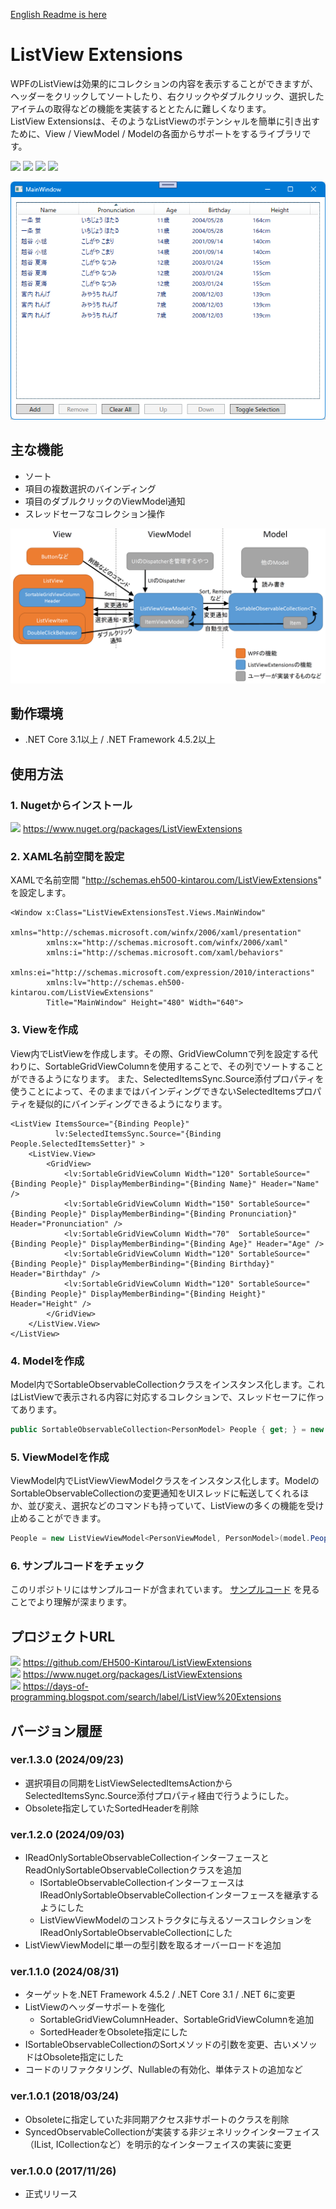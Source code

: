 [English Readme is here](https://github.com/EH500-Kintarou/ListViewExtensions/blob/master/README-en.md)

# ListView Extensions
WPFのListViewは効果的にコレクションの内容を表示することができますが、ヘッダーをクリックしてソートしたり、右クリックやダブルクリック、選択したアイテムの取得などの機能を実装するととたんに難しくなります。  
ListView Extensionsは、そのようなListViewのポテンシャルを簡単に引き出すために、View / ViewModel / Modelの各面からサポートをするライブラリです。

![](https://img.shields.io/badge/Nuget-1.3.0-blue?logo=nuget&style=plastic)
![](https://img.shields.io/badge/.NET_Framework-4.5.2-orange?logo=.net&style=plastic)
![](https://img.shields.io/badge/.NET_Core-3.1-orange?logo=.net&style=plastic)
![](https://img.shields.io/badge/.NET-6-orange?logo=.net&style=plastic)

![Screenshot of ListView Extensions](https://raw.githubusercontent.com/EH500-Kintarou/ListViewExtensions/master/Images/SampleScreenshot.png)

## 主な機能
- ソート
- 項目の複数選択のバインディング
- 項目のダブルクリックのViewModel通知
- スレッドセーフなコレクション操作

![Class Relationship Overview](https://raw.githubusercontent.com/EH500-Kintarou/ListViewExtensions/master/Images/ClassRelationshipOverview_ja.png)

## 動作環境
- .NET Core 3.1以上 / .NET Framework 4.5.2以上

## 使用方法
### 1. Nugetからインストール
![](https://img.shields.io/badge/Nuget-1.3.0-blue?logo=nuget&style=plastic) https://www.nuget.org/packages/ListViewExtensions

### 2. XAML名前空間を設定
XAMLで名前空間 "http://schemas.eh500-kintarou.com/ListViewExtensions" を設定します。

```xaml
<Window x:Class="ListViewExtensionsTest.Views.MainWindow"
        xmlns="http://schemas.microsoft.com/winfx/2006/xaml/presentation"
        xmlns:x="http://schemas.microsoft.com/winfx/2006/xaml"
        xmlns:i="http://schemas.microsoft.com/xaml/behaviors"
        xmlns:ei="http://schemas.microsoft.com/expression/2010/interactions"
        xmlns:lv="http://schemas.eh500-kintarou.com/ListViewExtensions"
        Title="MainWindow" Height="480" Width="640">
```

### 3. Viewを作成
View内でListViewを作成します。その際、GridViewColumnで列を設定する代わりに、SortableGridViewColumnを使用することで、その列でソートすることができるようになります。
また、SelectedItemsSync.Source添付プロパティを使うことによって、そのままではバインディングできないSelectedItemsプロパティを疑似的にバインディングできるようになります。

```xaml
<ListView ItemsSource="{Binding People}"
          lv:SelectedItemsSync.Source="{Binding People.SelectedItemsSetter}" >
    <ListView.View>
        <GridView>
            <lv:SortableGridViewColumn Width="120" SortableSource="{Binding People}" DisplayMemberBinding="{Binding Name}" Header="Name" />
            <lv:SortableGridViewColumn Width="150" SortableSource="{Binding People}" DisplayMemberBinding="{Binding Pronunciation}" Header="Pronunciation" />
            <lv:SortableGridViewColumn Width="70"  SortableSource="{Binding People}" DisplayMemberBinding="{Binding Age}" Header="Age" />
            <lv:SortableGridViewColumn Width="120" SortableSource="{Binding People}" DisplayMemberBinding="{Binding Birthday}" Header="Birthday" />
            <lv:SortableGridViewColumn Width="120" SortableSource="{Binding People}" DisplayMemberBinding="{Binding Height}" Header="Height" />
        </GridView>
    </ListView.View>
</ListView>
```

### 4. Modelを作成
Model内でSortableObservableCollectionクラスをインスタンス化します。これはListViewで表示される内容に対応するコレクションで、スレッドセーフに作ってあります。

```cs
public SortableObservableCollection<PersonModel> People { get; } = new SortableObservableCollection<PersonModel>();
```

### 5. ViewModelを作成
ViewModel内でListViewViewModelクラスをインスタンス化します。ModelのSortableObservableCollectionの変更通知をUIスレッドに転送してくれるほか、並び変え、選択などのコマンドも持っていて、ListViewの多くの機能を受け止めることができます。

```cs
People = new ListViewViewModel<PersonViewModel, PersonModel>(model.People, person => new PersonViewModel(person), DispatcherHelper.UIDispatcher);
```

### 6. サンプルコードをチェック
このリポジトリにはサンプルコードが含まれています。 [サンプルコード](https://github.com/EH500-Kintarou/ListViewExtensions/tree/master/Sample) を見ることでより理解が深まります。

## プロジェクトURL
![](https://img.shields.io/badge/Github-1.3.0-green?logo=github&style=plastic) https://github.com/EH500-Kintarou/ListViewExtensions  
![](https://img.shields.io/badge/Nuget-1.3.0-blue?logo=nuget&style=plastic) https://www.nuget.org/packages/ListViewExtensions  
![](https://img.shields.io/badge/Blogger-1.3.0-orange?logo=blogger&style=plastic) https://days-of-programming.blogspot.com/search/label/ListView%20Extensions

## バージョン履歴
### ver.1.3.0 (2024/09/23)
- 選択項目の同期をListViewSelectedItemsActionからSelectedItemsSync.Source添付プロパティ経由で行うようにした。
- Obsolete指定していたSortedHeaderを削除

### ver.1.2.0 (2024/09/03)
- IReadOnlySortableObservableCollectionインターフェースとReadOnlySortableObservableCollectionクラスを追加
  - ISortableObservableCollectionインターフェースはIReadOnlySortableObservableCollectionインターフェースを継承するようにした
  - ListViewViewModelのコンストラクタに与えるソースコレクションをIReadOnlySortableObservableCollectionにした
- ListViewViewModelに単一の型引数を取るオーバーロードを追加

### ver.1.1.0 (2024/08/31)
- ターゲットを.NET Framework 4.5.2 / .NET Core 3.1 / .NET 6に変更
- ListViewのヘッダーサポートを強化
  - SortableGridViewColumnHeader、SortableGridViewColumnを追加
  - SortedHeaderをObsolete指定にした
- ISortableObservableCollectionのSortメソッドの引数を変更、古いメソッドはObsolete指定にした
- コードのリファクタリング、Nullableの有効化、単体テストの追加など

### ver.1.0.1 (2018/03/24)
- Obsoleteに指定していた非同期アクセス非サポートのクラスを削除
- SyncedObservableCollectionが実装する非ジェネリックインターフェイス（IList, ICollectionなど）を明示的なインターフェイスの実装に変更

### ver.1.0.0 (2017/11/26)
- 正式リリース
